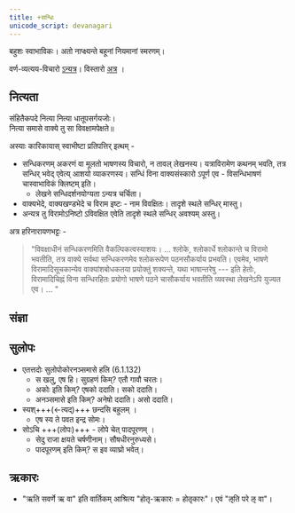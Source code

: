 ```yaml
---
title: +सन्धिः
unicode_script: devanagari
---
```


बहुशः स्वाभाविकः। अतो नाप्क्ष्यन्ते बहूनां नियमानां स्मरणम्।

वर्ण-व्यत्यय-विचारो [ऽन्यत्र](../../varNa-vyatyayaH/)।
विस्तारो [अत्र](https://docs.google.com/spreadsheets/d/1GP8Ps_hmgCGLZPWKIVBCfQB9ZmPQOaCwTrH9OybaWaQ/edit#gid=0) । 

## नित्यता
संहितैकपदे नित्या नित्या धातूपसर्गयजोः।  
नित्या समासे वाक्ये तु सा विवक्षामपेक्षते॥  

अस्याः कारिकायास् स्वाभीष्टा प्रतिपत्तिर् इत्थम् - 

- सन्धिकरणम् अकरणं वा मूलतो भाषणस्य विचारो, न तावल् लेखनस्य। यत्राविरामेण कथनम् भवति, तत्र सन्धिर् भवेद् एवेत्य् आशयो व्याकरणस्य। सन्धिं विना वाक्यसंस्कारो ऽपूर्ण एव - विसन्धिभाषणं चास्वाभाविकं क्लिष्टम् इति।
  - लेखने सन्धिदर्शनयोग्यता ऽन्यत्र चर्चिता। 
- वाक्यभेदे, वाक्यखण्डभेदे च विराम इष्टः - नाम विवक्षितः। तादृशे स्थले सन्धिर् मास्तु। 
- अन्यत्र तु विरामोऽनिष्टो ऽविवक्षित एवेति तादृशे स्थले सन्धिर् अवश्यम् अस्तु। 


अत्र हरिनारायणभट्टः -  

> "विवक्षाधीनं सन्धिकरणमिति वैकल्पिकत्वस्याशयः। … श्लोके, श्लोकार्धे श्लोकान्ते च विरामो भवतीति, तत्र वाक्ये सर्वथा सन्धिकरणमेव श्लोकरूपेण पठनसौकर्याय प्रभवति। एवमेव, भाषणे विरामादिसूचकान्येव वाक्यांशबोधकतया प्रयोक्तुं शक्यन्ते, यथा भाषान्तरेषु --- इति हेतोः, विरामादिचिह्नं विना सन्धिरहितः प्रयोगो भाषणे पठने चासौकर्याय भवतीति व्यवस्था लेखनेऽपि युज्यत एव। …  "


## संज्ञा
<div class="spreadsheet" src="saMjJNA.toml" fullHeightWithRowsPerScreen=8> </div>  


## सुलोपः
- एतत्तदोः सुलोपोकोरनञ्समासे हलि (6.1.132)
  - स खलु, एष हि। सुग्रहणं किम्? एतौ गावौ चरतः।
  - अकोः इति किम्? एषको ददाति। सको ददाति। 
  - अनञ्समासे इति किम्? अनेषो ददाति। असो ददाति।
- स्यश्+++(←त्यद्)+++ छन्दसि बहुलम् ।
  - एष स्य ते पवत इन्द्र सोमः।
- सोऽचि +++(लोपः)+++ - लोपे चेत्‌ पादपूरणम् ।
  - सेदु राजा क्षयते चर्षणीनाम्। सौषधीरनुरुध्यसे।
  - पादपूरणम् इति किम्? स इव व्याघ्रो भवेत्।

## ऋकारः
- "ऋति सवर्णे ऋ वा" इति वार्तिकम् आश्रित्य "होतृ-ऋकारः = होतृकारः"। एवं "ऌति परे ऌ वा"।